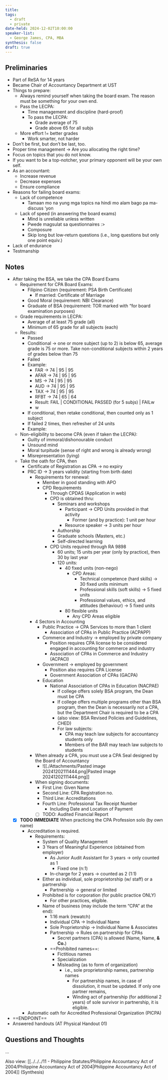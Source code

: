 ```yaml
---
title: 
tags:
  - draft
  - private
date-held: 2024-12-02T10:00:00
speaker-list:
  - George James, CPA, MBA
synthesis: false
draft: true
---
```


## Preliminaries
- Part of ReSA for 14 years
- Became Chair of Accountancy Department at UST
- Things to prepare:
	- Always remind yourself when taking the board exam. The reason must be something for your own end.
	- Pass the LECPA:
		- Time management and discipline (hard-proof)
		- To pass the LECPA:
			- Grade average of 75
			- Grade above 65 for all subjs
	- More effort != better grades
		- Work smarter, not harder
- Don’t be first, but don’t be last, too.
- Proper time management → Are you allocating the right time?
- Focus on topics that you do not know.
- If you want to be a top-notcher, your primary opponent will be your own self.
- As an accountant:
	- Increase revenue
	- Decrease expenses
	- Ensure compliance
- Reasons for failing board exams:
	- Lack of competence
		- Tamaan mo na yung mga topics na hindi mo alam bago pa ma-discuss ‘yon
	- Lack of speed (in answering the board exams)
		- Mind is unreliable unless written
		- Pwede magsulat sa questionnaires :>
		- Composure
		- Skip long but low-return questions (i.e., long questions but only one point equiv.)
- Lack of endurance
- Testmanship

## Notes
- After taking the BSA, we take the CPA Board Exams
	- Requirement for CPA Board Exams:
		- Filipino Citizen (requirement: PSA Birth Certificate)
			- If married: Certificate of Marriage
		- Good Moral (requirement: NBI Clearance)
		- Graduate of BSA (requirement: TOR marked with “for board examination purposes)
	- Grade requirements in LECPA:
		- Average of at least 75 grade (all)
		- Minimum of 65 grade for all subjects (each)
	- Results:
		- Passed
		- Conditional → one or more subject (up to 2) is below 65, average grade is 75 or more. Take non-conditional subjects within 2 years of grades below than 75
		- Failed
		- Example:
			- FAR → 74 | 95 | 95
			- AFAR → 74 | 95 | 95
			- MS → 74 | 95 | 95
			- AUD → 74 | 95 | 95
			- TAX → 74 | 95 | 95
			- RFBT → 74 | 65 | 64
			- Result: FAIL | CONDITIONAL PASSED (for 5 subjs) | FAILw
			- w
		- If conditional, then retake conditional, then counted only as 1 subject
		- If failed 2 times, then refresher of 24 units
		- Example:
	- Non-eligibility to become CPA (even if taken the LECPA):
		- Guilty of immoral/dishonourable conduct
		- Unsound mind
		- Moral turpitude (sense of right and wrong is already wrong)
		- Misrepresentation (lying)
	- Take the oath for CPA, then
		- Certificate of Registration as CPA → no expiry
		- PRC ID → 3 years validity (starting from birth date)
			- Requirements for renewal:
				- Member in good standing with APO
				- CPD Requirements
					- Through CPDAS (Application in web)
					- CPD is obtained thru:
						- Seminars and workshops
							- Participant → CPD Units provided in that activity
								- Former (and by practice): 1 unit per hour
							- Resource speaker → 3 units per hour
						- Authorship
						- Graduate schools (Masters, etc.)
						- Self-directed learning
					- CPD Units required through RA 9898
						- 60 units; 15 units per year (only by practice), then 30 by last year
						- 120 units:
							- 40 fixed units (non-nego)
								- CPD Areas:
									- Technical competence (hard skills) → 30 fixed units minimum
									- Professional skills (soft skills) → 5 fixed units
									- Professional values, ethics, and attitudes (behaviour) → 5 fixed units
							- 80 flexible units
								- Any CPD Areas eligible
			- 4 Sectors in Accounting
				- Public Practice → CPA Services to more than 1 client
					- Association of CPAs in Public Practice (ACPAPP)
				- Commerce and Industry → employed by private company
					- Position requires CPA license to be considered engaged in accounting for commerce and industry
					- Association of CPAs in Commerce and Industry (ACPACI)
				- Government → employed by government
					- Position also requires CPA License
					- Government Association of CPAs (GACPA)
				- Education
					- National Association of CPAs in Education (NACPAE)
						- If college offers solely BSA program, the Dean must be CPA
						- If college offers multiple programs other than BSA program, then the Dean is necessarily not a CPA, but the Department Chair is required to be a CPA
						- (also view: BSA Revised Policies and Guidelines, CHED)
						- For law subjects:
							- CPA may teach law subjects for accountancy students only
							- Members of the BAR may teach law subjects to students
			- When already a CPA, you must use a CPA Seal designed by the Board of Accountancy
				- ![[./Attachments/Pasted image 20241202111444.png|Pasted image 20241202111444.png]]
			- When signing documents:
				- First Line: Given Name
				- Second Line: CPA Registration no.
				- Third Line: Accreditations
				- Fourth Line: Professional Tax Receipt Number
					- Including Date and Location of Payment
				- [ ] TODO: Audited Financial Report
	- [x] **TODO IMMEDIATE** When practicing the CPA Profession solo (by own name)
		- Accreditation is required.
			- Requirements:
				- System of Quality Management
				- 3 Years of Meaningful Experience (obtained from employer)
					- As Junior Audit Assistant for 3 years → only counted as 1
						- Fixed one (n:1)
					- In-charge for 2 years → counted as 2 (1:1)
				- Either as individual, sole proprietorship (w/ staff) or a partnership
					- Partnership → general or limited
				- Prohibited is for corporation (for public practice ONLY)
					- For other practices, eligible.
				- Name of business (may include the term “CPA” at the end):
					- 1:16 mark (rewatch)
					- Individual CPA → Individual Name
					- Sole Proprietorship → Individual Name & Associates 
					- Partnership → Rules on partnership for CPAs
						- Secret partners (CPA) is allowed (Name, Name, **& Co.**)
					- ==Prohibited names==:
						- Fictitious names
						- Specialization
						- Misleading (as to form of organization)
							- i.e., sole proprietorship names, partnership names
								- For partnership names, in case of dissolution, it must be updated. If only one partner remains, 
								- Winding act of partnership (for additional 2 years) of sole survivor in partnership, it is eligible. 
		- Automatic oath for Accredited Professional Organization (PICPA)
- ==ENDPOINT==
- Answered handouts (AT Physical Handout 01)

## Questions and Thoughts
…

Also view: [[../../../11 - Philippine Statutes/Philippine Accountancy Act of 2004/Philippine Accountancy Act of 2004|Philippine Accountancy Act of 2004]] (Synthesis)
